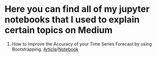 # Here you can find all of my jupyter notebooks that I used to explain certain topics on Medium

1. How to Improve the Accuracy of your Time Series Forecast by using Bootstrapping. [Article](https://medium.com/@NiclasPopovic0402/how-to-improve-the-accuracy-of-your-time-series-forecast-by-using-bootstrapping-c5a81ce3abe6)/[Notebook](https://github.com/NiclasPopovic/Medium/blob/main/00%20Medium%20Bootstrapping.ipynb)
